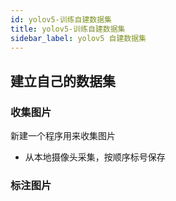 ```yaml
---
id: yolov5-训练自建数据集
title: yolov5-训练自建数据集
sidebar_label: yolov5 自建数据集
---
```


## 建立自己的数据集

### 收集图片
新建一个程序用来收集图片
- 从本地摄像头采集，按顺序标号保存


### 标注图片



